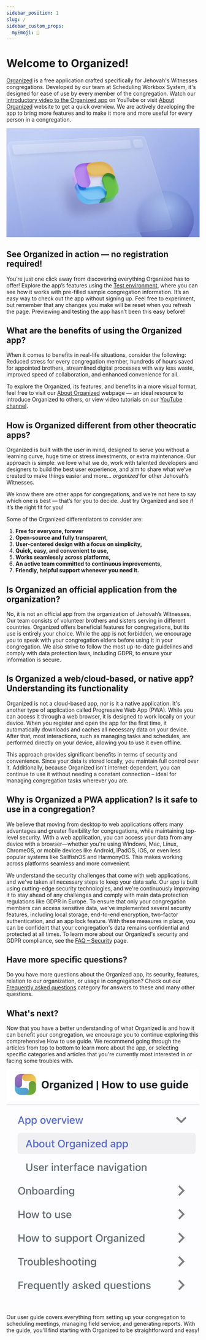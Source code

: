 ```yaml
---
sidebar_position: 1
slug: /
sidebar_custom_props:
  myEmoji: 🌟
---
```


# Welcome to Organized!

[Organized](https://organized-app.com/) is a free application crafted specifically for Jehovah's Witnesses congregations. Developed by our team at Scheduling Workbox System, it's designed for ease of use by every member of the congregation. Watch our [introductory video to the Organized app](https://www.youtube.com/watch?v=2czQB-LEfqg) on YouTube or visit [About Organized](https://about.organized-app.com) website to get a quick overview. We are actively developing the app to bring more features and to make it more and more useful for every person in a congregation.

![Organized wallpaper](./img/organized-app-wallpaper.jpeg)

## See Organized in action — no registration required!

You’re just one click away from discovering everything Organized has to offer! Explore the app’s features using the [Test environment](https://test.organized-app.com/), where you can see how it works with pre-filled sample congregation information. It’s an easy way to check out the app without signing up. Feel free to experiment, but remember that any changes you make will be reset when you refresh the page. Previewing and testing the app hasn’t been this easy before!

## What are the benefits of using the Organized app?

When it comes to benefits in real-life situations, consider the following: Reduced stress for every congregation member, hundreds of hours saved for appointed brothers, streamlined digital processes with way less waste, improved speed of collaboration, and enhanced convenience for all.

To explore the Organized, its features, and benefits in a more visual format, feel free to visit our [About Organized](https://about.organized-app.com) webpage — an ideal resource to introduce Organized to others, or view video tutorials on our [YouTube channel](https://www.youtube.com/@organized-app).

## How is Organized different from other theocratic apps?

Organized is built with the user in mind, designed to serve you without a learning curve, huge time or stress investments, or extra maintenance. Our approach is simple: we love what we do, work with talented developers and designers to build the best user experience, and aim to share what we’ve created to make things easier and more... _organized_ for other Jehovah’s Witnesses.

We know there are other apps for congregations, and we’re not here to say which one is best — that’s for you to decide. Just try Organized and see if it’s the right fit for you!

Some of the Organized differentiators to consider are:

1. **Free for everyone, forever**
2. **Open-source and fully transparent,**
3. **User-centered design with a focus on simplicity,**
4. **Quick, easy, and convenient to use,**
5. **Works seamlessly across platforms,**
6. **An active team committed to continuous improvements,**
7. **Friendly, helpful support whenever you need it.**

## Is Organized an official application from the organization?

No, it is not an official app from the organization of Jehovah’s Witnesses. Our team consists of volunteer brothers and sisters serving in different countries. Organized offers beneficial features for congregations, but its use is entirely your choice. While the app is not forbidden, we encourage you to speak with your congregation elders before using it in your congregation. We also strive to follow the most up-to-date guidelines and comply with data protection laws, including GDPR, to ensure your information is secure.

## Is Organized a web/cloud-based, or native app? Understanding its functionality

Organized is not a cloud-based app, nor is it a native application. It's another type of application called Progressive Web App (PWA). While you can access it through a web browser, it is designed to work locally on your device. When you register and open the app for the first time, it automatically downloads and caches all necessary data on your device. After that, most interactions, such as managing tasks and schedules, are performed directly on your device, allowing you to use it even offline.

This approach provides significant benefits in terms of security and convenience. Since your data is stored locally, you maintain full control over it. Additionally, because Organized isn't internet-dependent, you can continue to use it without needing a constant connection – ideal for managing congregation tasks wherever you are.

## Why is Organized a PWA application? Is it safe to use in a congregation?

We believe that moving from desktop to web applications offers many advantages and greater flexibility for congregations, while maintaining top-level security. With a web application, you can access your data from any device with a browser—whether you're using Windows, Mac, Linux, ChromeOS, or mobile devices like Android, iPadOS, iOS, or even less popular systems like SailfishOS and HarmonyOS. This makes working across platforms seamless and more convenient.

We understand the security challenges that come with web applications, and we've taken all necessary steps to keep your data safe. Our app is built using cutting-edge security technologies, and we're continuously improving it to stay ahead of any challenges and comply with main data protection regulations like GDPR in Europe. To ensure that only your congregation members can access sensitive data, we've implemented several security features, including local storage, end-to-end encryption, two-factor authentication, and an app lock feature. With these measures in place, you can be confident that your congregation's data remains confidential and protected at all times. To learn more about our Organized's security and GDPR compliance, see the [FAQ – Security](../faq/security.md) page.

## Have more specific questions?

Do you have more questions about the Organized app, its security, features, relation to our organization, or usage in congregation? Check out our [Frequently asked questions](../faq) category for answers to these and many other questions.

## What's next?

Now that you have a better understanding of what Organized is and how it can benefit your congregation, we encourage you to continue exploring this comprehensive How to use guide. We recommend going through the articles from top to bottom to learn more about the app, or selecting specific categories and articles that you're currently most interested in or facing some troubles with.

![Organized how to use guide table of contents](./img/guide-toc.png)

Our user guide covers everything from setting up your congregation to scheduling meetings, managing field service, and generating reports. With the guide, you'll find starting with Organized to be straightforward and easy!
